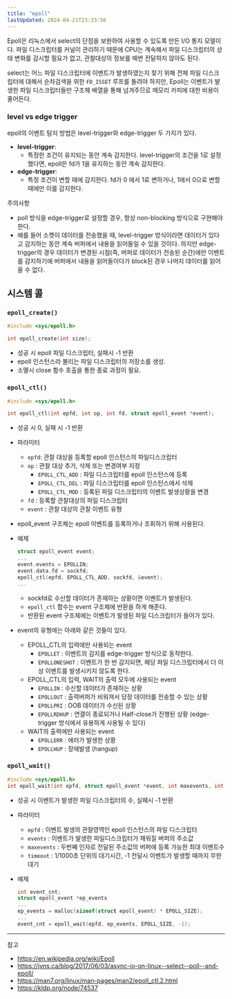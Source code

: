 ```yaml
---
title: "epoll"
lastUpdated: 2024-04-21T23:33:56
---
```


Epoll은 리눅스에서 select의 단점을 보완하여 사용할 수 있도록 만든 I/O 통지 모델이다. 파일 디스크립터를 커널이 관리하기 때문에 CPU는 계속해서 파일 디스크립터의 상태 변화를 감시할 필요가 없고, 관찰대상의 정보를 매번 전달하지 않아도 된다.

select는 어느 파일 디스크립터에 이벤트가 발생하였는지 찾기 위해 전체 파일 디스크립터에 대해서 순차검색을 위한 `FD_ISSET` 루프를 돌려야 하지만, Epoll는 이벤트가 발생한 파일 디스크립터들만 구조체 배열을 통해 넘겨주므로 메모리 카피에 대한 비용이 줄어든다. 

### level vs edge trigger

epoll의 이벤트 탐지 방법은 level-trigger와 edge-trigger 두 가지가 있다. 

- **level-trigger**:
  - 특정한 조건이 유지되는 동안 계속 감지한다. level-trigger의 조건을 1로 설정했다면, epoll은 fd가 1을 유지하는 동안 계속 감지한다. 
- **edge-trigger**:
  - 특정 조건이 변할 때에 감지한다. fd가 0 에서 1로 변하거나, 1에서 0으로 변할 때에만 이를 감지한다.

주의사항
- poll 방식을 edge-trigger로 설정할 경우, 항상 non-blocking 방식으로 구현해야 한다. 
- 예를 들어 소켓이 데이터를 전송했을 때, level-trigger 방식이라면 데이터가 있다고 감지하는 동안 계속 버퍼에서 내용을 읽어들일 수 있을 것이다. 하지만 edge-trigger의 경우 데이터가 변경된 시점(즉, 버퍼로 데이터가 전송된 순간)에만 이벤트를 감지하기에 버퍼에서 내용을 읽어들이다가 block된 경우 나머지 데이터를 읽어올 수 없다.

## 시스템 콜

### `epoll_create()`

```c
#include <sys/epoll.h>

int epoll_create(int size);
```

- 성공 시 epoll 파일 디스크립터, 실패시 -1 반환
- epoll 인스턴스라 불리는 파일 디스크립터의 저장소를 생성.
- 소멸시 close 함수 호출을 통한 종료 과정이 필요.

### `epoll_ctl()`
 
```c
#include <sys/epoll.h>

int epoll_ctl(int epfd, int op, int fd, struct epoll_event *event);
```

- 성공 시 0, 실패 시 -1 반환
- 파라미터
    - `epfd`: 관찰 대상을 등록할 epoll 인스턴스의 파일디스크립터
    - `op` : 관찰 대상 추가, 삭제 또는 변경여부 지정
        - `EPOLL_CTL_ADD` : 파일 디스크립터를 epoll 인스턴스에 등록
        - `EPOLL_CTL_DEL` : 파일 디스크립터를 epoll 인스턴스에서 삭제
        - `EPOLL_CTL_MOD` : 등록된 파일 디스크립터의 이벤트 발생상황을 변경
    - `fd` : 등록할 관찰대상의 파일 디스크립터
    - `event` : 관찰 대상의 관찰 이벤트 유형


- epoll_event 구조체는 epoll 이벤트를 등록하거나 조회하기 위해 사용된다.
- 예제

    ```c
    struct epoll_event event;
    ...
    event.events = EPOLLIN;
    event.data.fd = sockfd;
    epoll_ctl(epfd, EPOLL_CTL_ADD, sockfd, &event);
    ...
    ```

    - sockfd로 수신할 데이터가 존재하는 상황이면 이벤트가 발생된다.
    - `epoll_ctl` 함수는 event 구조체에 반환을 하게 해준다.
    - 반환된 event 구조체에는 이벤트가 발생된 파일 디스크립터가 들어가 있다.

- event의 유형에는 아래와 같은 것들이 있다.
  - EPOLL_CTL의 입력에만 사용되는 event
    - `EPOLLET` : 이벤트의 감지를 edge-trigger 방식으로 동작한다.
    - `EPOLLONESHOT` : 이벤트가 한 번 감지되면, 해당 파일 디스크립터에서 더 이상 이벤트를 발생시키지 않도록 한다.
  - EPOLL_CTL의 입력, WAIT의 출력 모두에 사용되는 event
    - `EPOLLIN` : 수신할 데이터가 존재하는 상황  
    - `EPOLLOUT` : 출력버퍼가 비워져서 당장 데이터를 전송할 수 있는 상황  
    - `EPOLLPRI` : OOB 데이터가 수신된 상황  
    - `EPOLLRDHUP` : 연결이 종료되거나 Half-close가 진행된 상황 (edge-trigger 방식에서 유용하게 사용될 수 있다) 
  - WAIT의 출력에만 사용되는 event
    - `EPOLLERR` : 에러가 발생한 상황  
    - `EPOLLHUP` : 장애발생 (hangup)  

### `epoll_wait()`

```c
#include <sys/epoll.h>
int epoll_wait(int epfd, struct epoll_event *event, int maxevents, int timeout);
```

- 성공 시 이벤트가 발생한 파일 디스크립터의 수, 실패시 -1 반환
- 파라미터
  - `epfd` : 이벤트 발생의 관찰영역인 epoll 인스턴스의 파일 디스크립터
  - `events` : 이벤트가 발생한 파일디스크립터가 채워질 버퍼의 주소값
  - `maxevents` : 두번째 인자로 전달된 주소값의 버퍼에 등록 가능한 최대 이벤트수
  - `timeout` : 1/1000초 단위의 대기시간, -1 전달시 이벤트가 발생할 때까지 무한대기

 
- 예제
  
    ```c
    int event_cnt;
    struct epoll_event *ep_events
    ...
    ep_events = malloc(sizeof(struct epoll_event) * EPOLL_SIZE);
    ...
    event_cnt = epoll_wait(epfd, ep_events, EPOLL_SIZE, -1);
    ```

---
참고
- https://en.wikipedia.org/wiki/Epoll
- https://jvns.ca/blog/2017/06/03/async-io-on-linux--select--poll--and-epoll/
- https://man7.org/linux/man-pages/man2/epoll_ctl.2.html
- https://kldp.org/node/74537